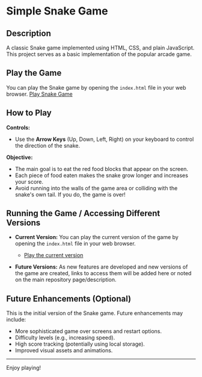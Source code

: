 # Simple Snake Game

## Description
A classic Snake game implemented using HTML, CSS, and plain JavaScript. This project serves as a basic implementation of the popular arcade game.

## Play the Game
You can play the Snake game by opening the `index.html` file in your web browser.
[Play Snake Game](index.html)

## How to Play

**Controls:**
- Use the **Arrow Keys** (Up, Down, Left, Right) on your keyboard to control the direction of the snake.

**Objective:**
- The main goal is to eat the red food blocks that appear on the screen.
- Each piece of food eaten makes the snake grow longer and increases your score.
- Avoid running into the walls of the game area or colliding with the snake's own tail. If you do, the game is over!

## Running the Game / Accessing Different Versions

- **Current Version:** You can play the current version of the game by opening the `index.html` file in your web browser.
  - [Play the current version](index.html)

- **Future Versions:** As new features are developed and new versions of the game are created, links to access them will be added here or noted on the main repository page/description.

## Future Enhancements (Optional)

This is the initial version of the Snake game. Future enhancements may include:
- More sophisticated game over screens and restart options.
- Difficulty levels (e.g., increasing speed).
- High score tracking (potentially using local storage).
- Improved visual assets and animations.

---

Enjoy playing!
